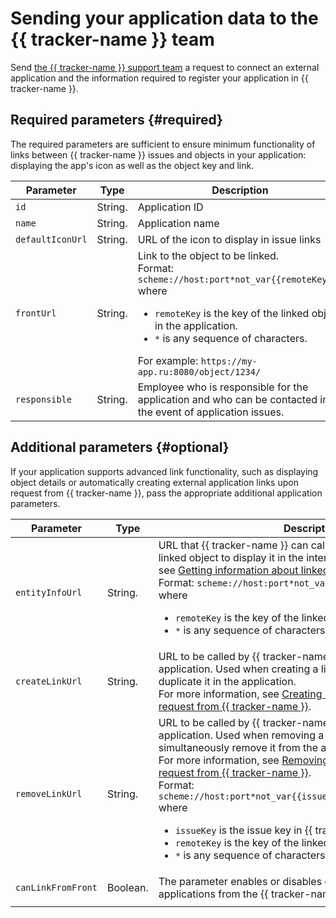 # Sending your application data to the {{ tracker-name }} team


Send [the {{ tracker-name }} support team](troubleshooting.md) a request to connect an external application and the information required to register your application in {{ tracker-name }}.


## Required parameters {#required}

The required parameters are sufficient to ensure minimum functionality of links between {{ tracker-name }} issues and objects in your application: displaying the app's icon as well as the object key and link.

| Parameter | Type | Description |
| -------- | -------- | ---------- |
| `id` | String. | Application ID |
| `name` | String. | Application name |
| `defaultIconUrl` | String. | URL of the icon to display in issue links |
| `frontUrl` | String. | Link to the object to be linked.<br/>Format: `scheme://host:port*not_var{{remoteKey}}*`<br/>where<br/><ul><li>`remoteKey` is the key of the linked object in the application.</li><li>`*` is any sequence of characters.</li></ul>For example: `https://my-app.ru:8080/object/1234/` |
| `responsible` | String. | Employee who is responsible for the application and who can be contacted in the event of application issues.  |

## Additional parameters {#optional}

If your application supports advanced link functionality, such as displaying object details or automatically creating external application links upon request from {{ tracker-name }}, pass the appropriate additional application parameters.

| Parameter | Type | Description |
| -------- | -------- | ---------- |
| `entityInfoUrl` | String. | URL that {{ tracker-name }} can call to get information about a linked object to display it in the interface. For more information, see [Getting information about linked objects](ext-app-setup.md#object-info).<br/>Format: `scheme://host:port*not_var{{remoteKey}}*`<br/>where<br/><ul><li>`remoteKey` is the key of the linked object in the application.</li><li>`*` is any sequence of characters.</li></ul> |
| `createLinkUrl` | String. | URL to be called by {{ tracker-name }} to create a link in the application. Used when creating a link in {{ tracker-name }} to duplicate it in the application.<br/>For more information, see [Creating links in an application upon request from {{ tracker-name }}](ext-app-setup.md#create). |
| `removeLinkUrl` | String. | URL to be called by {{ tracker-name }} to delete a link in the application. Used when removing a link in {{ tracker-name }} to simultaneously remove it from the application.<br/>For more information, see [Removing links in an application upon request from {{ tracker-name }}](ext-app-setup.md#delete).<br/>Format: `scheme://host:port*not_var{{issueKey}}*not_var{{remoteKey}}*`<br/>where<br/><ul><li>`issueKey` is the issue key in {{ tracker-name }}.</li><li>`remoteKey` is the key of the linked object in the application.</li><li>`*` is any sequence of characters.</li></ul> |
| `canLinkFromFront` | Boolean. | The parameter enables or disables creating links to external applications from the {{ tracker-name }} user interface. |
|  |

